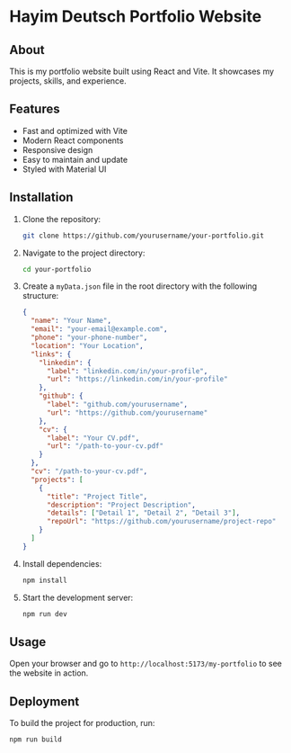 # Hayim Deutsch Portfolio Website

## About

This is my portfolio website built using React and Vite. It showcases my projects, skills, and experience.

## Features

- Fast and optimized with Vite
- Modern React components
- Responsive design
- Easy to maintain and update
- Styled with Material UI

## Installation

1. Clone the repository:
   ```bash
   git clone https://github.com/yourusername/your-portfolio.git
   ```
2. Navigate to the project directory:
   ```bash
   cd your-portfolio
   ```
3. Create a `myData.json` file in the root directory with the following structure:
   ```json
   {
     "name": "Your Name",
     "email": "your-email@example.com",
     "phone": "your-phone-number",
     "location": "Your Location",
     "links": {
       "linkedin": {
         "label": "linkedin.com/in/your-profile",
         "url": "https://linkedin.com/in/your-profile"
       },
       "github": {
         "label": "github.com/yourusername",
         "url": "https://github.com/yourusername"
       },
       "cv": {
         "label": "Your CV.pdf",
         "url": "/path-to-your-cv.pdf"
       }
     },
     "cv": "/path-to-your-cv.pdf",
     "projects": [
       {
         "title": "Project Title",
         "description": "Project Description",
         "details": ["Detail 1", "Detail 2", "Detail 3"],
         "repoUrl": "https://github.com/yourusername/project-repo"
       }
     ]
   }
   ```
4. Install dependencies:
   ```bash
   npm install
   ```
5. Start the development server:
   ```bash
   npm run dev
   ```

## Usage

Open your browser and go to `http://localhost:5173/my-portfolio` to see the website in action.

## Deployment

To build the project for production, run:

```bash
npm run build
```
